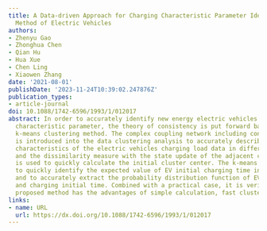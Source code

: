 ```yaml
---
title: A Data-driven Approach for Charging Characteristic Parameter Identification
  Method of Electric Vehicles
authors:
- Zhenyu Gao
- Zhonghua Chen
- Qian Hu
- Hua Xue
- Chen Ling
- Xiaowen Zhang
date: '2021-08-01'
publishDate: '2023-11-24T10:39:02.247876Z'
publication_types:
- article-journal
doi: 10.1088/1742-6596/1993/1/012017
abstract: In order to accurately identify new energy electric vehicles charging behaviour
  characteristic parameter, the theory of consistency is put forward based on the
  k-means clustering method. The complex coupling network including consistency control
  is introduced into the data clustering analysis to accurately describe the consistency
  characteristics of the electric vehicles charging load data in different periods,
  and the dissimilarity measure with the state update of the adjacent cluster data
  is used to quickly calculate the initial cluster center. The k-means method is used
  to quickly identify the expected value of EV initial charging time in typical scenes,
  and to accurately extract the probability distribution function of EV charging probability
  and charging initial time. Combined with a practical case, it is verified that the
  proposed method has the advantages of simple calculation, fast clustering.
links:
- name: URL
  url: https://dx.doi.org/10.1088/1742-6596/1993/1/012017
---
```

